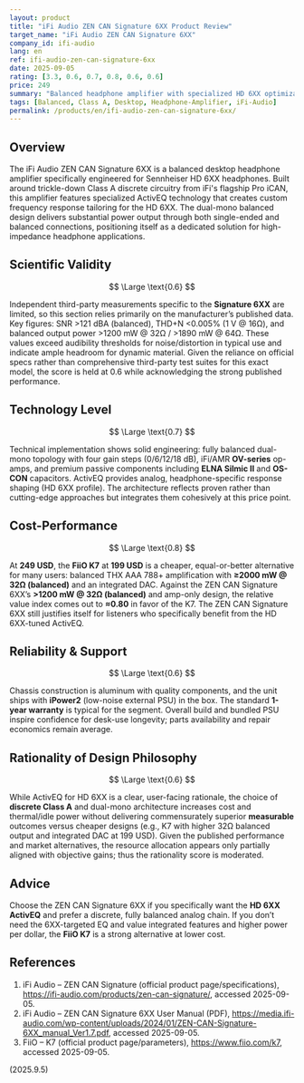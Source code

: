 ```yaml
---
layout: product
title: "iFi Audio ZEN CAN Signature 6XX Product Review"
target_name: "iFi Audio ZEN CAN Signature 6XX"
company_id: ifi-audio
lang: en
ref: ifi-audio-zen-can-signature-6xx
date: 2025-09-05
rating: [3.3, 0.6, 0.7, 0.8, 0.6, 0.6]
price: 249
summary: "Balanced headphone amplifier with specialized HD 6XX optimization featuring Class A discrete circuitry and ActivEQ technology"
tags: [Balanced, Class A, Desktop, Headphone-Amplifier, iFi-Audio]
permalink: /products/en/ifi-audio-zen-can-signature-6xx/
---
```

## Overview

The iFi Audio ZEN CAN Signature 6XX is a balanced desktop headphone amplifier specifically engineered for Sennheiser HD 6XX headphones. Built around trickle-down Class A discrete circuitry from iFi's flagship Pro iCAN, this amplifier features specialized ActivEQ technology that creates custom frequency response tailoring for the HD 6XX. The dual-mono balanced design delivers substantial power output through both single-ended and balanced connections, positioning itself as a dedicated solution for high-impedance headphone applications.

## Scientific Validity

$$ \Large \text{0.6} $$

Independent third-party measurements specific to the **Signature 6XX** are limited, so this section relies primarily on the manufacturer’s published data. Key figures: SNR >121 dBA (balanced), THD+N <0.005% (1 V @ 16Ω), and balanced output power >1200 mW @ 32Ω / >1890 mW @ 64Ω. These values exceed audibility thresholds for noise/distortion in typical use and indicate ample headroom for dynamic material. Given the reliance on official specs rather than comprehensive third-party test suites for this exact model, the score is held at 0.6 while acknowledging the strong published performance.

## Technology Level

$$ \Large \text{0.7} $$

Technical implementation shows solid engineering: fully balanced dual-mono topology with four gain steps (0/6/12/18 dB), iFi/AMR **OV-series** op-amps, and premium passive components including **ELNA Silmic II** and **OS-CON** capacitors. ActivEQ provides analog, headphone-specific response shaping (HD 6XX profile). The architecture reflects proven rather than cutting-edge approaches but integrates them cohesively at this price point.

## Cost-Performance

$$ \Large \text{0.8} $$

At **249 USD**, the **FiiO K7** at **199 USD** is a cheaper, equal-or-better alternative for many users: balanced THX AAA 788+ amplification with **≥2000 mW @ 32Ω (balanced)** and an integrated DAC. Against the ZEN CAN Signature 6XX’s **>1200 mW @ 32Ω (balanced)** and amp-only design, the relative value index comes out to **≈0.80** in favor of the K7. The ZEN CAN Signature 6XX still justifies itself for listeners who specifically benefit from the HD 6XX-tuned ActivEQ.

## Reliability & Support

$$ \Large \text{0.6} $$

Chassis construction is aluminum with quality components, and the unit ships with **iPower2** (low-noise external PSU) in the box. The standard **1-year warranty** is typical for the segment. Overall build and bundled PSU inspire confidence for desk-use longevity; parts availability and repair economics remain average.

## Rationality of Design Philosophy

$$ \Large \text{0.6} $$

While ActivEQ for HD 6XX is a clear, user-facing rationale, the choice of **discrete Class A** and dual-mono architecture increases cost and thermal/idle power without delivering commensurately superior **measurable** outcomes versus cheaper designs (e.g., K7 with higher 32Ω balanced output and integrated DAC at 199 USD). Given the published performance and market alternatives, the resource allocation appears only partially aligned with objective gains; thus the rationality score is moderated.

## Advice

Choose the ZEN CAN Signature 6XX if you specifically want the **HD 6XX ActivEQ** and prefer a discrete, fully balanced analog chain. If you don’t need the 6XX-targeted EQ and value integrated features and higher power per dollar, the **FiiO K7** is a strong alternative at lower cost.

## References

1. iFi Audio – ZEN CAN Signature (official product page/specifications), https://ifi-audio.com/products/zen-can-signature/, accessed 2025-09-05.  
2. iFi Audio – ZEN CAN Signature 6XX User Manual (PDF), https://media.ifi-audio.com/wp-content/uploads/2024/01/ZEN-CAN-Signature-6XX_manual_Ver1.7.pdf, accessed 2025-09-05.  
3. FiiO – K7 (official product page/parameters), https://www.fiio.com/k7, accessed 2025-09-05.


(2025.9.5)